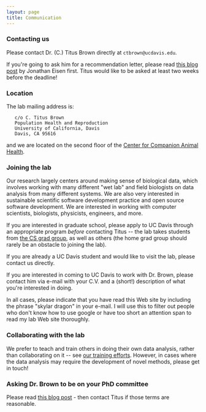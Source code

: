 ```yaml
---
layout: page
title: Communication
---
```


### Contacting us

Please contact Dr. (C.) Titus Brown directly at `ctbrown@ucdavis.edu`.

If you're going to ask him for a recommendation letter, please read
[this blog post](https://phylogenomics.wordpress.com/2013/02/21/advice-on-asking-for-letters-of-recommendation/)
by Jonathan Eisen first. Titus would like to be asked at least two weeks
before the deadline!

### Location

The lab mailing address is:
```
   c/o C. Titus Brown
   Population Health and Reproduction
   University of California, Davis
   Davis, CA 95616
```

and we are located on the second floor of the [Center for Companion Animal Health](http://www.vetmed.ucdavis.edu/ccah/index.cfm).


### Joining the lab

Our research largely centers around making sense of biological data,
which involves working with many different "wet lab" and field
biologists on data analysis from many different systems. We are also
very interested in sustainable scientific software development
practice and open source software development. We are interested in
working with computer scientists, biologists, physicists, engineers,
and more.

If you are interested in graduate school, please apply to UC Davis
through an appropriate program *before* contacting Titus -- the lab
takes students from [the CS grad group](http://www.cs.ucdavis.edu/graduate/), as well as others 
(the home grad group should rarely be an obstacle to joining the lab).

If you are already a UC Davis student and would like to visit the lab,
please contact us directly.

If you are interested in coming to UC Davis to work with Dr. Brown,
please contact him via e-mail with your C.V. and a (short!)
description of what you're interested in doing.

In all cases, please indicate that you have read this Web site by
including the phrase "skylar dragon" in your e-mail. I will use this
to filter out people who don't know how to use google or have too
short an attention span to read my lab Web site thoroughly.

### Collaborating with the lab

We prefer to teach and train others in doing their own data analysis,
rather than collaborating on it -- see 
[our training efforts](http://dib-training.readthedocs.org/en/pub/).  However, in cases
where the data analysis may require the development of novel methods,
please get in touch!

### Asking Dr. Brown to be on your PhD committee

Please read [this blog post](http://ivory.idyll.org/blog/will-you-join-my-committee.html) -
then contact Titus if those terms are reasonable.
